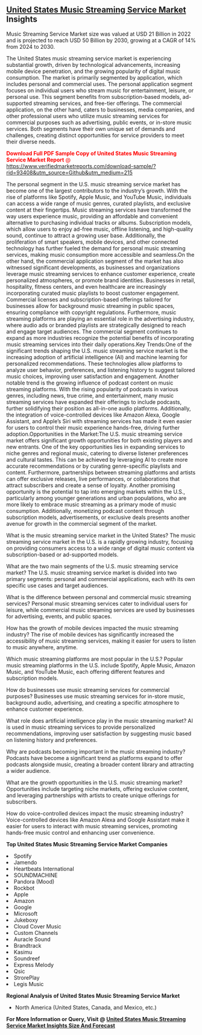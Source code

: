 <h2><a href="https://www.verifiedmarketreports.com/download-sample/?rid=93408&amp;utm_source=Github&amp;utm_medium=215" target="_blank">United States Music Streaming Service Market</a> Insights</h2><p>Music Streaming Service Market size was valued at USD 21 Billion in 2022 and is projected to reach USD 50 Billion by 2030, growing at a CAGR of 14% from 2024 to 2030.</p><p><p>The United States music streaming service market is experiencing substantial growth, driven by technological advancements, increasing mobile device penetration, and the growing popularity of digital music consumption. The market is primarily segmented by application, which includes personal and commercial uses. The personal application segment focuses on individual users who stream music for entertainment, leisure, or personal use. This segment benefits from subscription-based models, ad-supported streaming services, and free-tier offerings. The commercial application, on the other hand, caters to businesses, media companies, and other professional users who utilize music streaming services for commercial purposes such as advertising, public events, or in-store music services. Both segments have their own unique set of demands and challenges, creating distinct opportunities for service providers to meet their diverse needs. <p><span class=""><span style="color: #ff0000;"><strong>Download Full PDF Sample Copy of United States Music Streaming Service Market Report</strong> @ </span><a href="https://www.verifiedmarketreports.com/download-sample/?rid=93408&amp;utm_source=Github&amp;utm_medium=215" target="_blank">https://www.verifiedmarketreports.com/download-sample/?rid=93408&amp;utm_source=Github&amp;utm_medium=215</a></span></p>The personal segment in the U.S. music streaming service market has become one of the largest contributors to the industry’s growth. With the rise of platforms like Spotify, Apple Music, and YouTube Music, individuals can access a wide range of music genres, curated playlists, and exclusive content at their fingertips. Music streaming services have transformed the way users experience music, providing an affordable and convenient alternative to purchasing individual tracks or albums. Subscription models, which allow users to enjoy ad-free music, offline listening, and high-quality sound, continue to attract a growing user base. Additionally, the proliferation of smart speakers, mobile devices, and other connected technology has further fueled the demand for personal music streaming services, making music consumption more accessible and seamless.On the other hand, the commercial application segment of the market has also witnessed significant developments, as businesses and organizations leverage music streaming services to enhance customer experience, create personalized atmospheres, or promote brand identities. Businesses in retail, hospitality, fitness centers, and even healthcare are increasingly incorporating curated music playlists to boost customer engagement. Commercial licenses and subscription-based offerings tailored for businesses allow for background music streaming in public spaces, ensuring compliance with copyright regulations. Furthermore, music streaming platforms are playing an essential role in the advertising industry, where audio ads or branded playlists are strategically designed to reach and engage target audiences. The commercial segment continues to expand as more industries recognize the potential benefits of incorporating music streaming services into their daily operations.Key Trends:One of the significant trends shaping the U.S. music streaming service market is the increasing adoption of artificial intelligence (AI) and machine learning for personalized recommendations. These technologies allow platforms to analyze user behavior, preferences, and listening history to suggest tailored music choices, improving user satisfaction and engagement. Another notable trend is the growing influence of podcast content on music streaming platforms. With the rising popularity of podcasts in various genres, including news, true crime, and entertainment, many music streaming services have expanded their offerings to include podcasts, further solidifying their position as all-in-one audio platforms. Additionally, the integration of voice-controlled devices like Amazon Alexa, Google Assistant, and Apple’s Siri with streaming services has made it even easier for users to control their music experience hands-free, driving further adoption.Opportunities in the Market:The U.S. music streaming service market offers significant growth opportunities for both existing players and new entrants. One of the key opportunities lies in expanding services to niche genres and regional music, catering to diverse listener preferences and cultural tastes. This can be achieved by leveraging AI to create more accurate recommendations or by curating genre-specific playlists and content. Furthermore, partnerships between streaming platforms and artists can offer exclusive releases, live performances, or collaborations that attract subscribers and create a sense of loyalty. Another promising opportunity is the potential to tap into emerging markets within the U.S., particularly among younger generations and urban populations, who are more likely to embrace music streaming as a primary mode of music consumption. Additionally, monetizing podcast content through subscription models, advertisements, or exclusive deals presents another avenue for growth in the commercial segment of the market.<p>What is the music streaming service market in the United States? The music streaming service market in the U.S. is a rapidly growing industry, focusing on providing consumers access to a wide range of digital music content via subscription-based or ad-supported models.</p><p>What are the two main segments of the U.S. music streaming service market? The U.S. music streaming service market is divided into two primary segments: personal and commercial applications, each with its own specific use cases and target audiences.</p><p>What is the difference between personal and commercial music streaming services? Personal music streaming services cater to individual users for leisure, while commercial music streaming services are used by businesses for advertising, events, and public spaces.</p><p>How has the growth of mobile devices impacted the music streaming industry? The rise of mobile devices has significantly increased the accessibility of music streaming services, making it easier for users to listen to music anywhere, anytime.</p><p>Which music streaming platforms are most popular in the U.S.? Popular music streaming platforms in the U.S. include Spotify, Apple Music, Amazon Music, and YouTube Music, each offering different features and subscription models.</p><p>How do businesses use music streaming services for commercial purposes? Businesses use music streaming services for in-store music, background audio, advertising, and creating a specific atmosphere to enhance customer experience.</p><p>What role does artificial intelligence play in the music streaming market? AI is used in music streaming services to provide personalized recommendations, improving user satisfaction by suggesting music based on listening history and preferences.</p><p>Why are podcasts becoming important in the music streaming industry? Podcasts have become a significant trend as platforms expand to offer podcasts alongside music, creating a broader content library and attracting a wider audience.</p><p>What are the growth opportunities in the U.S. music streaming market? Opportunities include targeting niche markets, offering exclusive content, and leveraging partnerships with artists to create unique offerings for subscribers.</p><p>How do voice-controlled devices impact the music streaming industry? Voice-controlled devices like Amazon Alexa and Google Assistant make it easier for users to interact with music streaming services, promoting hands-free music control and enhancing user convenience.</p></p><p><strong>Top United States Music Streaming Service Market Companies</strong></p><div data-test-id=""><p><li>Spotify</li><li> Jamendo</li><li> Heartbeats International</li><li> SOUNDMACHINE</li><li> Pandora (Mood)</li><li> Rockbot</li><li> Apple</li><li> Amazon</li><li> Google</li><li> Microsoft</li><li> Jukeboxy</li><li> Cloud Cover Music</li><li> Custom Channels</li><li> Auracle Sound</li><li> Brandtrack</li><li> Kasimu</li><li> Soundreef</li><li> Express Melody</li><li> Qsic</li><li> StrorePlay</li><li> Legis Music</li></p><div><strong>Regional Analysis of&nbsp;United States Music Streaming Service Market</strong></div><ul><li dir="ltr"><p dir="ltr">North America&nbsp;(United States, Canada, and Mexico, etc.)</p></li></ul><p><strong>For More Information or Query, Visit @&nbsp;</strong><strong><a href="https://www.verifiedmarketreports.com/product/global-music-streaming-service-market-growth-status-and-outlook-2019-2024/?utm_source=Github&amp;utm_medium=215" target="_blank">United States Music Streaming Service Market Insights Size And Forecast</a></strong></p></div>
